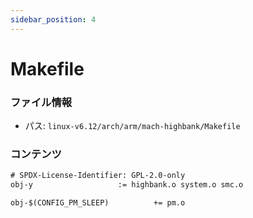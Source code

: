 ```yaml
---
sidebar_position: 4
---
```

# Makefile

### ファイル情報

- パス: `linux-v6.12/arch/arm/mach-highbank/Makefile`

### コンテンツ

```txt
# SPDX-License-Identifier: GPL-2.0-only
obj-y					:= highbank.o system.o smc.o

obj-$(CONFIG_PM_SLEEP)			+= pm.o

```

